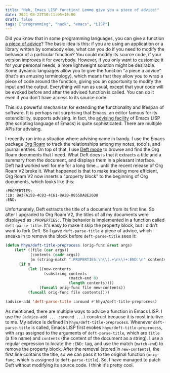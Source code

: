 ```yaml
---
title: "Heh, Emacs LISP function! Lemme give you a piece of advice!"
date: 2021-08-22T10:11:05+10:00
draft: false
tags: ["programming", "hack", "emacs", "LISP"]
---
```

Did you know that in some programming languages, you can give a function [a piece of advice](https://en.wikipedia.org/wiki/Advice_(programming))? The basic idea is this: if you are using an application or a library written by somebody else, what can you do if you need to modify the behavior of a particular function? You could modify its source code, if your version improves it for everybody. However, if you only want to customize it for your personal needs, a more lightweight solution might be desirable. Some dynamic languages allow you to give the function "a piece a advice" (that's an amusing terminology), which means that they allow you to wrap a piece of code around the function, giving you an opportunity to modify the input and the output. Everything will run as usual, except that your code will be evoked before and after the advised function is called. You can do it even if you don't have access to its source code. 

This is a powerful mechanism for extending the functionality and lifespan of software. It is perhaps not surprising that Emacs, an editor famous for its extendibility, supports advising. In fact, the [advising facility](https://www.gnu.org/software/emacs/manual/html_node/elisp/Advising-Functions.html) of Emacs LISP (the scripting language of Emacs) is quite sophisticated. There are multiple APIs for advising.

I recently ran into a situation where advising came in handy. I use the Emacs package [Org Roam](https://www.orgroam.com) to track the relationships among my notes, todo's, and journal entries. On top of that, I use [Deft mode](https://github.com/jrblevin/deft) to browse and find the Org Roam documents that I need. What Deft does is that it extracts a title and a summary from the document, and displays them in a pleasant interface. Deft had worked well for me for a long time... until the recent release of Org Roam V2 broke it. What happened is that to make tracking more efficient, Org Roam V2 now inserts a "property block" to the beginning of Org documents, which looks like this:

```
:PROPERTIES:
:ID: BA3FA15B-4C83-4C61-8A2B-0855DA8E26D8
:END:
```

Unfortunately, Deft extracts the title of a document from its first line. So after I upgraded to Org Roam V2, the titles of all my documents were displayed as `:PROPERTIES:`. This behavior is implemented in a function called  `deft-parse-title`. It's easy to make it skip the property block, but I didn't want to fork Deft. So I gave `deft-parse-title` a piece of advice, which sneaks in to remove the block before `deft-parse-title` sees it:

```lisp
(defun hhyu/deft-title-preprocess (orig-func &rest args)
    (let* ((file (car args))
           (contents (cadr args))
           (m (string-match ":PROPERTIES:\n\\(.+\n\\)+:END:\n" contents)))
      (if m
          (let ((new-contents
                 (substring contents
                            (match-end 0)
                            (length contents))))
               (funcall orig-func file new-contents))
          (funcall orig-func file contents))))

(advice-add 'deft-parse-title :around #'hhyu/deft-title-preprocess)
```

As mentioned, there are multiple ways to advice a function in Emacs LISP. I use the `(advice-add ... :around ...)` construct because it is most intuitive to me. My advice is defined in `hhyu/deft-title-preprocess`. Whenever `deft-parse-title` is called, Emacs LISP first evokes `hhyu/deft-title-preprocess`, with `args` assigned to the arguments of `deft-parse-title`, which are `title` (a file name) and `contents` (the content of the document as a string). I use a regular expression to locate the `:END:` tag, and use the match (`match-end`) to remove the property block. After the removal (stored in `new-contents`), the first line contains the title, so we can pass it to the original function (`orig-func`, which is assigned to `deft-parse-title`). So, I have managed to patch Deft without modifying its source code. I think it's pretty cool.
